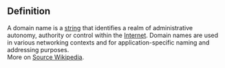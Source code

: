 ## Definition

A domain name is a [string](https://en.wikipedia.org/wiki/String_(computer_science)) that identifies a realm of administrative autonomy, authority or control within the [Internet](https://en.wikipedia.org/wiki/Internet). Domain names are used in various networking contexts and for application-specific naming and addressing purposes.\
More on [Source Wikipedia](https://en.wikipedia.org/wiki/Domain_name).
